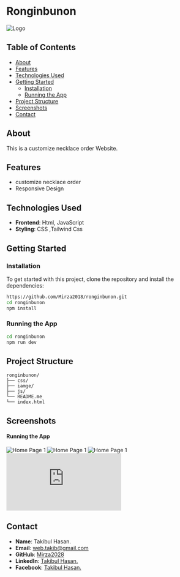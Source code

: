 # **Ronginbunon**

![Logo](https://i.ibb.co/thtrBFP/Screenshot-2024-08-22-005455.png) 

## **Table of Contents**

- [About](#about)
- [Features](#features)
- [Technologies Used](#technologies-used)
- [Getting Started](#getting-started)
  - [Installation](#installation)
  - [Running the App](#running-the-app)
- [Project Structure](#project-structure)
- [Screenshots](#screenshots)
- [Contact](#contact)

## **About**

This is a customize necklace order Website.

## **Features**

- customize necklace order
- Responsive Design


## **Technologies Used**

- **Frontend**: Html, JavaScript
- **Styling**: CSS ,Tailwind Css


## **Getting Started**

### **Installation**

To get started with this project, clone the repository and install the dependencies:

```bash
https://github.com/Mirza2018/ronginbunon.git
cd ronginbunon
npm install
```

### **Running the App**
```bash
cd ronginbunon
npm run dev
```

## **Project Structure**

```plaintext
ronginbunon/
├── css/
├── iamge/        
├── js/
└── README.me
└── index.html
```


## **Screenshots**

#### **Running the App**
![Home Page 1](https://i.ibb.co/thtrBFP/Screenshot-2024-08-22-005455.png) 
![Home Page 1](https://i.ibb.co/dm54hSy/Screenshot-2024-08-22-005536.png) 
![Home Page 1](https://i.ibb.co/KxTdgN2/Screenshot-2024-08-22-005554.png) 
![Home Page 1](https://i.ibb.co/3C2wyXm/Screenshot-2024-08-22-005614.p) 


## **Contact**





- **Name**: Takibul Hasan.
- **Email**: [web.takib@gmail.com](https://mail.google.com/mail/u/0/?fs=1&to=web.takib@gmail.com&tf=cm)
- **GitHub**: [Mirza2028](https://github.com/Mirza2018)
- **LinkedIn**: [Takibul Hasan.](https://www.linkedin.com/in/takibul-hasan-619389242/)
- **Facebook**: [Takibul Hasan.](https://www.facebook.com/takibul.hassan.56)
